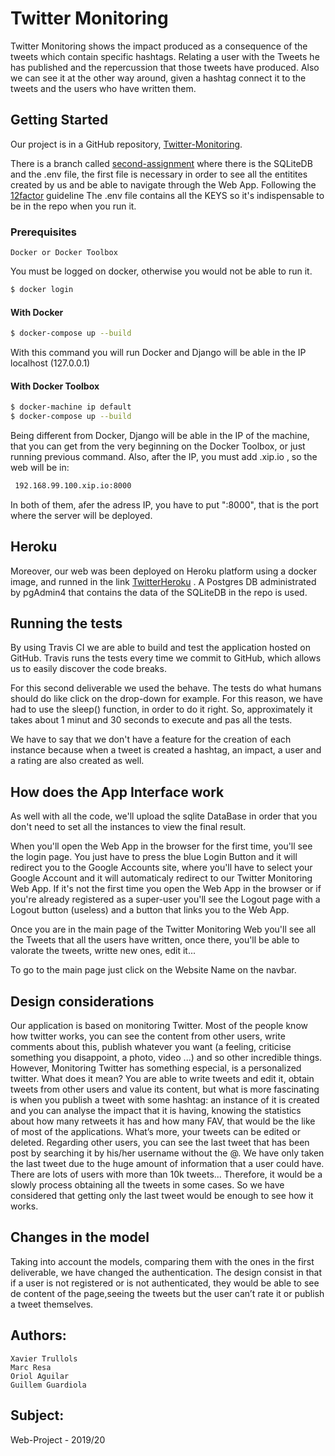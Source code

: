 # Twitter Monitoring
Twitter Monitoring shows the impact produced as a consequence of the tweets which contain specific hashtags. Relating a user with the Tweets he has published and the repercussion that those tweets have produced. Also we can see it at the other way around, given a hashtag connect it to the tweets and the users who have written them.

## Getting Started
Our project is in a GitHub repository, [Twitter-Monitoring](https://github.com/marcusresa4/Twitter_WP).

There is a branch called [second-assignment](https://github.com/marcusresa4/Twitter_WP/tree/second-assignment) where there is the SQLiteDB and the .env file, the first file is necessary in order to see all the entitites created by us and be able to navigate through the Web App. Following the [12factor](https://12factor.net/) guideline The .env file contains all the KEYS so it's indispensable to be in the repo when you run it.
### Prerequisites
    Docker or Docker Toolbox
You must be logged on docker, otherwise you would not be able to run it.
```bash
$ docker login
```
#### With Docker
```bash
$ docker-compose up --build
```
With this command you will run Docker and Django will be able in the IP localhost (127.0.0.1) 
#### With Docker Toolbox
```bash
$ docker-machine ip default
$ docker-compose up --build
```
Being different from Docker, Django will be able in the IP of the machine, that you can get from the very beginning on the Docker Toolbox, or just running previous command. Also, after the IP, you must add .xip.io , so the web will be in:
```bash
 192.168.99.100.xip.io:8000
```
In both of them, afer the adress IP, you have to put ":8000", that is the port where the server will be deployed.
## Heroku
Moreover, our web was been deployed on Heroku platform using a docker image, and runned in the link [TwitterHeroku](https://twitterwpappheroku.herokuapp.com/) . A Postgres DB administrated by pgAdmin4 that contains the data of the SQLiteDB in the repo is used.

## Running the tests
By using Travis CI we are able to build and test the application hosted on GitHub. Travis runs the tests every time we commit to GitHub, which allows us to easily discover the code breaks.

For this second deliverable we used the behave. The tests do what humans should do like click on the drop-down for example. For this reason, we have had to use the sleep() function, in order to do it right. So, approximately it takes about 1 minut and 30 seconds to execute and pas all the tests.

We have to say that we don't have a feature for the creation of each instance because when a tweet is created a hashtag, an impact, a user and a rating are also created as well.

## How does the App Interface work
As well with all the code, we'll upload the sqlite DataBase in order that you don't need to set all the instances to view the final result.

When you'll open the Web App in the browser for the first time, you'll see the login page. You just have to press the blue Login Button and it will redirect you to the Google Accounts site, where you'll have to select your Google Account and it will automaticaly redirect to our Twitter Monitoring Web App. If it's not the first time you open the Web App in the browser or if you're already registered as a super-user you'll see the Logout page with a Logout button (useless) and a button that links you to the Web App.

Once you are in the main page of the Twitter Monitoring Web you'll see all the Tweets that all the users have written, once there, you'll be able to valorate the tweets, writte new ones, edit it...

To go to the main page just click on the Website Name on the navbar. 

## Design considerations
Our application is based on monitoring Twitter. Most of the people know how twitter works,
you can see the content from other users, write comments about this, publish whatever you
want (a feeling, criticise something you disappoint, a photo, video ...) and so other incredible
things. However, Monitoring Twitter has something especial, is a personalized twitter. What
does it mean? You are able to write tweets and edit it, obtain tweets from other users and value
its content, but what is more fascinating is when you publish a tweet with some hashtag: an
instance of it is created and you can analyse the impact that it is having, knowing the statistics
about how many retweets it has and how many FAV, that would be the like of most of the
applications.
What’s more, your tweets can be edited or deleted.
Regarding other users, you can see the last tweet that has been post by searching it by his/her
username without the @. We have only taken the last tweet due to the huge amount of
information that a user could have. There are lots of users with more than 10k tweets...
Therefore, it would be a slowly process obtaining all the tweets in some cases. So we have
considered that getting only the last tweet would be enough to see how it works.

## Changes in the model
Taking into account the models, comparing them with the ones in the first deliverable, we have
changed the authentication. The design consist in that if a user is not registered or is not
authenticated, they would be able to see de content of the page,seeing the tweets but the user
can’t rate it or publish a tweet themselves.

## Authors:
    Xavier Trullols
    Marc Resa
    Oriol Aguilar
    Guillem Guardiola

## Subject: 
Web-Project - 2019/20

